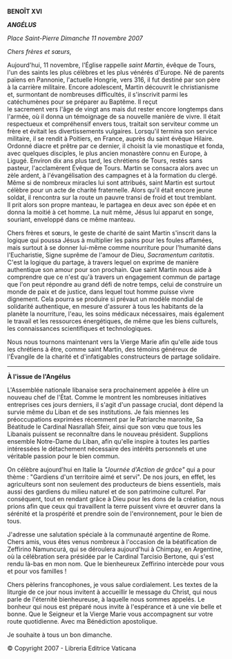 **BENOÎT XVI**

***ANGÉLUS***

*Place Saint-Pierre* *Dimanche 11 novembre 2007*

*Chers frères et sœurs,*

Aujourd'hui, 11 novembre, l'Église rappelle *saint Martin*, évêque de Tours, l'un des saints les plus célèbres et les plus vénérés d'Europe. Né de parents païens en Pannonie, l'actuelle Hongrie, vers 316, il fut destiné par son père à la carrière militaire. Encore adolescent, Martin découvrit le christianisme et, surmontant de nombreuses difficultés, il s'inscrivit parmi les catéchumènes pour se préparer au Baptême. Il reçut le sacrement vers l'âge de vingt ans mais dut rester encore longtemps dans l'armée, où il donna un témoignage de sa nouvelle manière de vivre. Il était respectueux et compréhensif envers tous, traitait son serviteur comme un frère et évitait les divertissements vulgaires. Lorsqu'il termina son service militaire, il se rendit à Poitiers, en France, auprès du saint évêque Hilaire. Ordonné diacre et prêtre par ce dernier, il choisit la vie monastique et fonda, avec quelques disciples, le plus ancien monastère connu en Europe, à Ligugé. Environ dix ans plus tard, les chrétiens de Tours, restés sans pasteur, l'acclamèrent Évêque de Tours. Martin se consacra alors avec un zèle ardent, à l'évangélisation des campagnes et à la formation du clergé. Même si de nombreux miracles lui sont attribués, saint Martin est surtout célèbre pour un acte de charité fraternelle. Alors qu'il était encore jeune soldat, il rencontra sur la route un pauvre transi de froid et tout tremblant. Il prit alors son propre manteau, le partagea en deux avec son épée et en donna la moitié à cet homme. La nuit même, Jésus lui apparut en songe, souriant, enveloppé dans ce même manteau.

Chers frères et sœurs, le geste de charité de saint Martin s'inscrit dans la logique qui poussa Jésus à multiplier les pains pour les foules affamées, mais surtout à se donner lui-même comme nourriture pour l'humanité dans l'Eucharistie, Signe suprême de l'amour de Dieu, *Sacramentum caritatis*. C'est la logique du partage, à travers lequel on exprime de manière authentique son amour pour son prochain. Que saint Martin nous aide à comprendre que ce n'est qu'à travers un engagement commun de partage que l'on peut répondre au grand défi de notre temps, celui de construire un monde de paix et de justice, dans lequel tout homme puisse vivre dignement. Cela pourra se produire si prévaut un modèle mondial de solidarité authentique, en mesure d'assurer à tous les habitants de la planète la nourriture, l'eau, les soins médicaux nécessaires, mais également le travail et les ressources énergétiques, de même que les biens culturels, les connaissances scientifiques et technologiques.

Nous nous tournons maintenant vers la Vierge Marie afin qu'elle aide tous les chrétiens à être, comme saint Martin, des témoins généreux de l'Évangile de la charité et d'infatigables constructeurs de partage solidaire.

* * *

**À l'issue de l'Angélus**

L'Assemblée nationale libanaise sera prochainement appelée à élire un nouveau chef de l'État. Comme le montrent les nombreuses initiatives entreprises ces jours derniers, il s'agit d'un passage crucial, dont dépend la survie même du Liban et de ses institutions. Je fais miennes les préoccupations exprimées récemment par le Patriarche maronite, Sa Béatitude le Cardinal Nasrallah Sfeir, ainsi que son vœu que tous les Libanais puissent se reconnaître dans le nouveau président. Supplions ensemble Notre-Dame du Liban, afin qu'elle inspire à toutes les parties intéressées le détachement nécessaire des intérêts personnels et une véritable passion pour le bien commun.

On célèbre aujourd'hui en Italie la *"Journée d'Action de grâce"* qui a pour thème : "Gardiens d'un territoire aimé et servi". De nos jours, en effet, les agriculteurs sont non seulement des producteurs de biens essentiels, mais aussi des gardiens du milieu naturel et de son patrimoine culturel. Par conséquent, tout en rendant grâce à Dieu pour les dons de la création, nous prions afin que ceux qui travaillent la terre puissent vivre et œuvrer dans la sérénité et la prospérité et prendre soin de l'environnement, pour le bien de tous.

J'adresse une salutation spéciale à la communauté argentine de Rome. Chers amis, vous êtes venus nombreux à l'occasion de la béatification de Zeffirino Namuncurá, qui se déroulera aujourd'hui à Chimpay, en Argentine, où la célébration sera présidée par le Cardinal Tarcisio Bertone, qui s'est rendu là-bas en mon nom. Que le bienheureux Zeffirino intercède pour vous et pour vos familles !

Chers pèlerins francophones, je vous salue cordialement. Les textes de la liturgie de ce jour nous invitent à accueillir le message du Christ, qui nous parle de l'éternité bienheureuse, à laquelle nous sommes appelés. Le bonheur qui nous est préparé nous invite à l'espérance et à une vie belle et bonne. Que le Seigneur et la Vierge Marie vous accompagnent sur votre route quotidienne. Avec ma Bénédiction apostolique.

Je souhaite à tous un bon dimanche.

© Copyright 2007 - Libreria Editrice Vaticana
